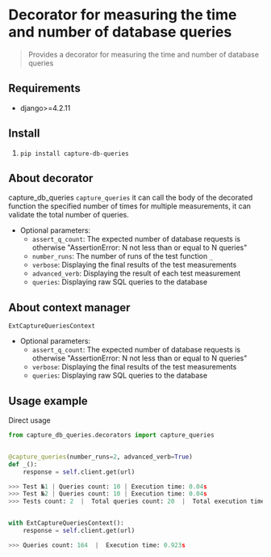 # Decorator for measuring the time and number of database queries


> Provides a decorator for measuring the time and number of database queries


## Requirements
- django>=4.2.11


## Install
1. `pip install capture-db-queries`


## About decorator
capture_db_queries `capture_queries` it can call the body of the decorated function the specified number of times for multiple measurements, it can validate the total number of queries.

- Optional parameters:
    - `assert_q_count`: The expected number of database requests is otherwise "AssertionError: N not less than or equal to N queries"
    - `number_runs`: The number of runs of the test function `_`
    - `verbose`: Displaying the final results of the test measurements
    - `advanced_verb`: Displaying the result of each test measurement
    - `queries`: Displaying raw SQL queries to the database

## About context manager
`ExtCaptureQueriesContext`

- Optional parameters:
    - `assert_q_count`: The expected number of database requests is otherwise "AssertionError: N not less than or equal to N queries"
    - `verbose`: Displaying the final results of the test measurements
    - `queries`: Displaying raw SQL queries to the database


## Usage example

Direct usage

```python
from capture_db_queries.decorators import capture_queries


@capture_queries(number_runs=2, advanced_verb=True)
def _():
    response = self.client.get(url)

>>> Test №1 | Queries count: 10 | Execution time: 0.04s
>>> Test №2 | Queries count: 10 | Execution time: 0.04s
>>> Tests count: 2  |  Total queries count: 20  |  Total execution time: 0.08s  |  Median time one test is: 0.041s


with ExtCaptureQueriesContext():
    response = self.client.get(url)

>>> Queries count: 164  |  Execution time: 0.923s
```
